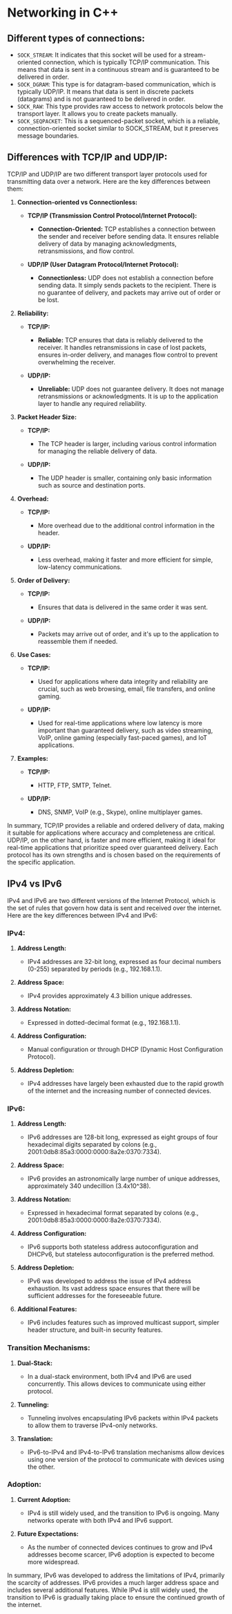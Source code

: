 # Networking in C++

## Different types of connections:

- `SOCK_STREAM`: It indicates that this socket will be used for a stream-oriented connection, which is typically TCP/IP communication. This means that data is sent in a continuous stream and is guaranteed to be delivered in order.
- `SOCK_DGRAM`: This type is for datagram-based communication, which is typically UDP/IP. It means that data is sent in discrete packets (datagrams) and is not guaranteed to be delivered in order.
- `SOCK_RAW`: This type provides raw access to network protocols below the transport layer. It allows you to create packets manually.
- `SOCK_SEQPACKET`: This is a sequenced-packet socket, which is a reliable, connection-oriented socket similar to SOCK_STREAM, but it preserves message boundaries.

## Differences with TCP/IP and UDP/IP:
TCP/IP and UDP/IP are two different transport layer protocols used for transmitting data over a network. Here are the key differences between them:

1. **Connection-oriented vs Connectionless:**

   - **TCP/IP (Transmission Control Protocol/Internet Protocol):**
     - **Connection-Oriented:** TCP establishes a connection between the sender and receiver before sending data. It ensures reliable delivery of data by managing acknowledgments, retransmissions, and flow control.

   - **UDP/IP (User Datagram Protocol/Internet Protocol):**
     - **Connectionless:** UDP does not establish a connection before sending data. It simply sends packets to the recipient. There is no guarantee of delivery, and packets may arrive out of order or be lost.

2. **Reliability:**

   - **TCP/IP:**
     - **Reliable:** TCP ensures that data is reliably delivered to the receiver. It handles retransmissions in case of lost packets, ensures in-order delivery, and manages flow control to prevent overwhelming the receiver.

   - **UDP/IP:**
     - **Unreliable:** UDP does not guarantee delivery. It does not manage retransmissions or acknowledgments. It is up to the application layer to handle any required reliability.

3. **Packet Header Size:**

   - **TCP/IP:**
     - The TCP header is larger, including various control information for managing the reliable delivery of data.

   - **UDP/IP:**
     - The UDP header is smaller, containing only basic information such as source and destination ports.

4. **Overhead:**

   - **TCP/IP:**
     - More overhead due to the additional control information in the header.

   - **UDP/IP:**
     - Less overhead, making it faster and more efficient for simple, low-latency communications.

5. **Order of Delivery:**

   - **TCP/IP:**
     - Ensures that data is delivered in the same order it was sent.

   - **UDP/IP:**
     - Packets may arrive out of order, and it's up to the application to reassemble them if needed.

6. **Use Cases:**

   - **TCP/IP:**
     - Used for applications where data integrity and reliability are crucial, such as web browsing, email, file transfers, and online gaming.

   - **UDP/IP:**
     - Used for real-time applications where low latency is more important than guaranteed delivery, such as video streaming, VoIP, online gaming (especially fast-paced games), and IoT applications.

7. **Examples:**

   - **TCP/IP:**
     - HTTP, FTP, SMTP, Telnet.

   - **UDP/IP:**
     - DNS, SNMP, VoIP (e.g., Skype), online multiplayer games.

In summary, TCP/IP provides a reliable and ordered delivery of data, making it suitable for applications where accuracy and completeness are critical. UDP/IP, on the other hand, is faster and more efficient, making it ideal for real-time applications that prioritize speed over guaranteed delivery. Each protocol has its own strengths and is chosen based on the requirements of the specific application.


## IPv4 vs IPv6

IPv4 and IPv6 are two different versions of the Internet Protocol, which is the set of rules that govern how data is sent and received over the internet. Here are the key differences between IPv4 and IPv6:

### IPv4:

1. **Address Length:**
   - IPv4 addresses are 32-bit long, expressed as four decimal numbers (0-255) separated by periods (e.g., 192.168.1.1).
  
2. **Address Space:**
   - IPv4 provides approximately 4.3 billion unique addresses.
  
3. **Address Notation:**
   - Expressed in dotted-decimal format (e.g., 192.168.1.1).
   
4. **Address Configuration:**
   - Manual configuration or through DHCP (Dynamic Host Configuration Protocol).
   
5. **Address Depletion:**
   - IPv4 addresses have largely been exhausted due to the rapid growth of the internet and the increasing number of connected devices.

### IPv6:

1. **Address Length:**
   - IPv6 addresses are 128-bit long, expressed as eight groups of four hexadecimal digits separated by colons (e.g., 2001:0db8:85a3:0000:0000:8a2e:0370:7334).

2. **Address Space:**
   - IPv6 provides an astronomically large number of unique addresses, approximately 340 undecillion (3.4x10^38).

3. **Address Notation:**
   - Expressed in hexadecimal format separated by colons (e.g., 2001:0db8:85a3:0000:0000:8a2e:0370:7334).

4. **Address Configuration:**
   - IPv6 supports both stateless address autoconfiguration and DHCPv6, but stateless autoconfiguration is the preferred method.

5. **Address Depletion:**
   - IPv6 was developed to address the issue of IPv4 address exhaustion. Its vast address space ensures that there will be sufficient addresses for the foreseeable future.

6. **Additional Features:**
   - IPv6 includes features such as improved multicast support, simpler header structure, and built-in security features.

### Transition Mechanisms:

1. **Dual-Stack:**
   - In a dual-stack environment, both IPv4 and IPv6 are used concurrently. This allows devices to communicate using either protocol.

2. **Tunneling:**
   - Tunneling involves encapsulating IPv6 packets within IPv4 packets to allow them to traverse IPv4-only networks.

3. **Translation:**
   - IPv6-to-IPv4 and IPv4-to-IPv6 translation mechanisms allow devices using one version of the protocol to communicate with devices using the other.

### Adoption:

1. **Current Adoption:**
   - IPv4 is still widely used, and the transition to IPv6 is ongoing. Many networks operate with both IPv4 and IPv6 support.

2. **Future Expectations:**
   - As the number of connected devices continues to grow and IPv4 addresses become scarcer, IPv6 adoption is expected to become more widespread.

In summary, IPv6 was developed to address the limitations of IPv4, primarily the scarcity of addresses. IPv6 provides a much larger address space and includes several additional features. While IPv4 is still widely used, the transition to IPv6 is gradually taking place to ensure the continued growth of the internet.